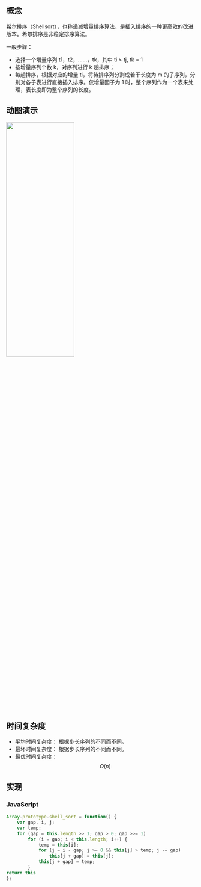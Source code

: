 ## 概念
希尔排序（Shellsort），也称递减增量排序算法，是插入排序的一种更高效的改进版本。希尔排序是非稳定排序算法。   

一般步骤：  

- 选择一个增量序列 t1，t2，……，tk，其中 ti > tj, tk = 1
- 按增量序列个数 k，对序列进行 k 趟排序；
- 每趟排序，根据对应的增量 ti，将待排序列分割成若干长度为 m 的子序列，分别对各子表进行直接插入排序。仅增量因子为 1 时，整个序列作为一个表来处理，表长度即为整个序列的长度。
## 动图演示
<img src="/img/Sorting_shellsort_anim.gif" width = "60%" height = "40%" align=center />  

## 时间复杂度  

- 平均时间复杂度： 根据步长序列的不同而不同。
- 最坏时间复杂度： 根据步长序列的不同而不同。
- 最优时间复杂度： $$O(n)$$

## 实现
### JavaScript  
```js
Array.prototype.shell_sort = function() {
	var gap, i, j;
	var temp;
	for (gap = this.length >> 1; gap > 0; gap >>= 1)
		for (i = gap; i < this.length; i++) {
			temp = this[i];
			for (j = i - gap; j >= 0 && this[j] > temp; j -= gap)
				this[j + gap] = this[j];
			this[j + gap] = temp;
		}
return this
};
```